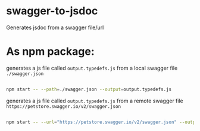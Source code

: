# swagger-to-jsdoc
Generates jsdoc from a swagger file/url




# As npm package:

generates a js file called `output.typedefs.js` from a local swagger file `./swagger.json`

```bash

npm start -- --path=./swagger.json --output=output.typedefs.js

```


generates a js file called `output.typedefs.js` from a remote swagger file `https://petstore.swagger.io/v2/swagger.json`

```bash

npm start -- --url="https://petstore.swagger.io/v2/swagger.json" --output=output.typedefs.js

```
